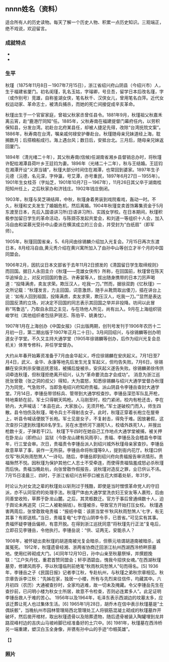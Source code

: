 ## nnnn姓名（资料）

适合所有人的历史读物。每天了解一个历史人物、积累一点历史知识。三观端正，绝不戏说，欢迎留言。  

### 成就特点

- ​
- ​


### 生平

秋瑾（1875年11月8日－1907年7月15日），浙江省绍兴府山阴县（今绍兴市）人，生于福建省厦门。初名闺瑾，乳名玉姑，字璿卿，号旦吾，留学日本后改名瑾，字（或作别号）竞雄，自称鉴湖女侠，笔名秋千、汉侠女儿，曾用笔名白萍。近代女权运动家、革命志士，被清兵捕杀，而她的死亡间接促成辛亥革命。



秋瑾出生于一个官宦家庭，曾祖父秋家丞曾任县令。1881年9月，秋瑾祖父秋嘉禾离云宵，赴“鹿港厅同知”任。1885年，父秋寿南在福建提督门幕府任内，以劳积保知县，分发台湾。初赴台北府某县任，却被人捷足先得，改除“台湾抚院文案”。1886年，秋寿南在台湾，嘱亲戚何禄安护眷赴台。秋瑾随母亲兄妹道经上海，耽搁数月；后搭粮船成行。海上遇台风；数日后，安抵台北。三月后，随母亲兄妹返回厦门。



1894年（清光绪二十年），其父秋寿南(信候)任湖南省湘乡县督销总办时，将秋瑾许配给湘潭县荷叶乡王廷钧为妻。1896年（光绪二十二年），秋与王结婚。王廷钧在湘潭开设“义源当铺”，秋瑾大部分时间住在湘潭，也常回到婆家。1897年生子元德（沅德，名元深，字仲瀛，号艾潭，亦号重民，1897年6月27日－1955年）。1901年生女桂芬（字灿芝，1901年10月7日－1967年），11月26日其父卒于湖南桂阳知州任上，之后秋家办和济钱庄。1902年钱庄倒闭。



1903年，秋瑾与吴芝瑛结拜，中秋，秋瑾身着男装到戏院看戏，轰动一时。不久，秋瑾和丈夫发生了婚姻危机，然后离婚。1904年秋瑾变卖首饰筹集资金于5月东渡至日本，先后入国语讲习所(日语讲习所)、实践女学校。在日本期间，秋瑾积极参加留日学生的革命活动，与陈撷芬发起共爱会，和刘道一等组织十人会，加入冯自由和梁慕光受孙中山委派在横滨成立的三合会，并受封为“白纸扇”（即军师）。



1905年，秋瑾回国省亲，5、6月间由徐锡麟介绍加入光复会。7月15日再次东渡日本，8月经冯自由,黄元秀介绍在黄兴寓所加入了由孙中山等创立才半个月的中国同盟会。

1906年2月，因抗议日本文部省于去年11月2日颁发的《清国留日学生取缔规则》而回国。据日人永田圭介《秋瑾——竞雄女侠传》所称，在回国前，秋瑾曾在陈天华追悼会上，对反对回国的鲁迅、许寿裳等人，拔出随身携带的日本刀厉声喝道：“投降满虏，卖友求荣。欺压汉人，吃我一刀。”然而，据徐双韵《忆秋瑾》一文所记载：“秋瑾发言，力主回国，词意激昂，随手从靴筒取出倭刀，插在讲台上说：‘如有人回到祖国，投降满虏，卖友求荣，欺压汉人，吃我一刀。’”显然是表达回国反清的立场，对决定不回国的同志表示其回国之举并非投降。坊间以此冒称“骂鲁迅”，乃取自永田之主见，与在场他人所见，尚有出入。9月在上海组织锐峻学社（其他组织者包括尹锐志、陈伯平、姚勇忱）。

1907年1月在上海创办《中国女报》（只出版两期，创刊号发刊于1906年农历十二月初一日，第二期出版于1907年正月二十日）。3月间回绍兴，与徐锡麟等创办明道女子学堂。不久又主持大通学堂（1905年徐锡麟等创办，后作为绍兴光复会总机关）体育专修科，并任学堂督办。



大约从年春开始筹资准备于7月由金华起义，呼应徐锡麟在安庆起义。7月1日至7月4日，武义、金华、永康等地先后发生光复军起义，但均告失败。7月6日，徐锡麟在安庆刺杀安徽巡抚恩铭，被捕后旋被杀，安庆起义遂告失败。徐锡麟弟徐伟供词牵连秋瑾，但秋瑾拒绝离开绍兴，认为“革命要流血才会成功”。
消息为浙江巡抚张曾敭（张之洞的叔父）得知，大为震怒，知悉徐锡麟与绍兴大通学堂督办秋瑾乃为同党，气急败坏。当即急电绍兴府知府贵福，派山阴县令李锺岳查封大通学堂。7月14日，李锺岳带领标兵、管带到大通学校查抄。李锺岳深恐军队乱开枪，特地乘轿在前，军士只得朝天鸣枪。人马刚至时，校门紧闭，校内有枪还击，李在轿内，大声喊话：“本县在此，大家放心，无须开枪。”军士遂破校门而入，师生四散。县令怕伤及秋瑾，喝令兵士不得射击女子。此时，秋瑾正穿着长袍立在屋脊上，听县令喊话便脱下长袍。军士见是女子，不复射击，得免于难。因放暑假，这次查抄只逮到秋瑾和8名学生。另在水澄桥河下溺死1人，校墙外跌死1人，并搜出枪数十支，子弹若干[2]。
秋瑾下午四时在她自己工作地点大通学堂被捕，被关押在卧龙山（即府山）监狱（今卧龙山建有风雨亭）。贵福、李锺岳及会稽县令李瑞年，行三堂会审。次日，贵福责令李锺岳派人到绍兴城外秋瑾母亲家查抄。李锺岳故意草草了事，装作一无所获。李锺岳命将秋瑾等9人，提到衙内花厅。秋瑾口供仅写“秋风秋雨愁煞人”一诗句。随后，李锺岳即到绍兴府向贵福报告审讯情形。贵福愀然不悦。因秋瑾为保护其他仁人志士不受牵连，而使得贵福恼羞成怒必杀秋瑾而后快。贵福当晚赴杭，向张曾敭作假报告，说秋瑾对造反之罪，业已供认不讳。
7月15日凌晨三、四时，于浙江省绍兴古轩亭口被五花大绑着处斩，年31岁。



时论认为对女流之辈的秋瑾处以斩刑过于残酷，即使是当时憎恨革命党人的守旧派，亦不认同官府的处理手法。秋瑾尸体由大通学堂洗衣妇王安友等人裹殓，后由同善堂收殓，草葬于卧龙山麓。之后，其灵柩数迁。官方于事后曾通缉数十人，迫于舆论未再追究（只二人被勒捐钱）。秋瑾被杀，导致官方开始打压女校。
秋瑾遇害两周后，张曾敭致电贵福：“报纸中载：该匪当堂书‘秋风秋雨愁煞人’七字，有无其事？有即送核。”当日，贵福复电“七字在山阴李令手，已晋省。”可见实有其事。贵福怀疑李锺岳偏袒，有意开脱。在得到浙江巡抚同意“将秋瑾先行正法”复电后，立即召见李锺岳，令他执行。李锺岳说：“供、证两无，安能杀人？



1908年，被怀疑出卖秋瑾的胡道南被光复会暗杀，但蔡元培谓胡道南被暗杀，诚属冤死。
1912年，秋瑾遗骨经湘、浙两省协商迁回浙江杭州西湖西泠桥畔原墓地。使用红砖砌成大门。[4]同年12月10日，孙中山亲至秋墓祭悼，并撰题挽联：“江户矢丹忱，重君首赞同盟会；轩亭洒碧血，愧我今招侠女魂。”在西湖秋瑾墓旁，修建风雨亭，亭以秋瑾临刑前绝笔“秋雨秋风愁煞人”句而得名。[5]
1936年，李锺岳之子《民国日报》记者李江秋，专赴杭州，与秋瑾之弟秋宗章相见。秋宗章告诉李江秋：“先姊在家，独居一小楼，所有与先烈来往信件，均藏其中。六月初四（农历）大通被查抄时，全家均逃难，故一切未及掩藏。令父李锺岳先生在查抄前，已问明小楼为秋女士所居，故意不令检查，否则必连累多人”。此足证明李锺岳救人于难的苦心。
1956年以及1964年，毛泽东表示西湖边的坟墓太多，应该迁葬让死人也过集体生活。[6]
1965年1月28日，胡乔木在信中表示秋瑾墓是“土偶妖骸”，当晚杭州市园林管理局西北管理处工人将钢筋混凝土砌成的秋瑾墓炸开破坏，然后凿开棺材，取出秋瑾遗骨以及陪葬遗物，随后遗骨被装入陶罐埋到龙井路双峰村边的吉庆山马坡岭脚已经准备好的土穴中。[6]
1981年，秋瑾墓在西泠桥另一端重建，塑汉白玉全身像，并镌有孙中山的手迹“巾帼英雄”。





【】

### 照片

